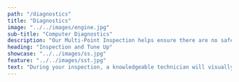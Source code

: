 ```yaml
---
path: "/diagnostics"
title: "Diagnostics"
image: "../../images/engine.jpg"
sub-title: "Computer Diagnostics"
description: "Our Multi-Point Inspection helps ensure there are no safety or drivability issues that could leave you and your family stranded or at risk. Whether you come in for an oil change or a rebuilt transmission, we take care that when you drive away, your car has been thoroughly checked for any potential problems."
heading: "Inspection and Tune Up"
showcase: "../../images/ss.jpg"
feature: "../../images/sst.jpg"
text: "During your inspection, a knowledgeable technician will visually examine your tires, fluid levels, belts, lights, wipers, battery, hoses, and more. They'll keep an eye out for any existing problems or soon-to-be problems, so that you can either have them fixed on-the-spot or start budgeting for an important repair in the near future. By catching potential issues early, a car inspection will not only save you time, money, and headaches. It’ll also extend the life of your vehicle."
---
```


